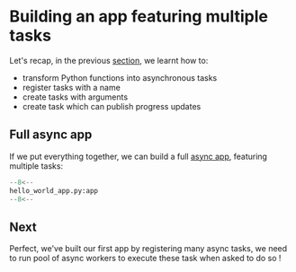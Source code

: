 # Building an app featuring multiple tasks

Let's recap, in the previous [section](./tasks.md), we learnt how to:

- transform Python functions into asynchronous tasks
- register tasks with a name
- create tasks with arguments
- create task which can publish progress updates

## Full async app

If we put everything together, we can build a full [async app](./concepts-basic.md#app), featuring multiple tasks:

```python title="my_app.py"
--8<--
hello_world_app.py:app
--8<--
```

## Next

[//]: # (TODO: put ref to the worker pool concept)
Perfect, we've built our first app by registering many async tasks, we need to run pool of async workers to execute these task when asked to do so ! 